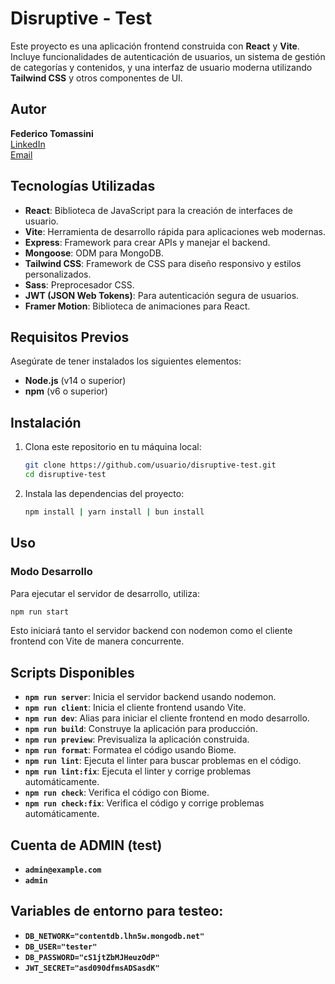 # Disruptive - Test

Este proyecto es una aplicación frontend construida con **React** y **Vite**. Incluye funcionalidades de autenticación de usuarios, un sistema de gestión de categorías y contenidos, y una interfaz de usuario moderna utilizando **Tailwind CSS** y otros componentes de UI.

## Autor

**Federico Tomassini**  
[LinkedIn](https://www.linkedin.com/in/fedetomassini/)  
[Email](mailto:fedetomassini.dev@gmail.com)

## Tecnologías Utilizadas

- **React**: Biblioteca de JavaScript para la creación de interfaces de usuario.
- **Vite**: Herramienta de desarrollo rápida para aplicaciones web modernas.
- **Express**: Framework para crear APIs y manejar el backend.
- **Mongoose**: ODM para MongoDB.
- **Tailwind CSS**: Framework de CSS para diseño responsivo y estilos personalizados.
- **Sass**: Preprocesador CSS.
- **JWT (JSON Web Tokens)**: Para autenticación segura de usuarios.
- **Framer Motion**: Biblioteca de animaciones para React.

## Requisitos Previos

Asegúrate de tener instalados los siguientes elementos:

- **Node.js** (v14 o superior)
- **npm** (v6 o superior)

## Instalación

1. Clona este repositorio en tu máquina local:

   ```bash
   git clone https://github.com/usuario/disruptive-test.git
   cd disruptive-test
   ```

2. Instala las dependencias del proyecto:

   ```bash
   npm install | yarn install | bun install
   ```

## Uso

### Modo Desarrollo

Para ejecutar el servidor de desarrollo, utiliza:

```bash
npm run start
```

Esto iniciará tanto el servidor backend con nodemon como el cliente frontend con Vite de manera concurrente.

## Scripts Disponibles

- **`npm run server`**: Inicia el servidor backend usando nodemon.
- **`npm run client`**: Inicia el cliente frontend usando Vite.
- **`npm run dev`**: Alias para iniciar el cliente frontend en modo desarrollo.
- **`npm run build`**: Construye la aplicación para producción.
- **`npm run preview`**: Previsualiza la aplicación construida.
- **`npm run format`**: Formatea el código usando Biome.
- **`npm run lint`**: Ejecuta el linter para buscar problemas en el código.
- **`npm run lint:fix`**: Ejecuta el linter y corrige problemas automáticamente.
- **`npm run check`**: Verifica el código con Biome.
- **`npm run check:fix`**: Verifica el código y corrige problemas automáticamente.

## Cuenta de ADMIN (test)

- **`admin@example.com`**
- **`admin`**

## Variables de entorno para testeo:

- **`DB_NETWORK="contentdb.lhn5w.mongodb.net"`**
- **`DB_USER="tester"`**
- **`DB_PASSWORD="cS1jtZbMJHeuzOdP"`**
- **`JWT_SECRET="asd090dfmsADSasdK"`**
